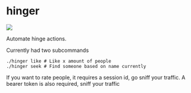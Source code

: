 # hinger

![](https://img.shields.io/badge/autism-included-brightgreen)

Automate hinge actions.

Currently had two subcommands
```
./hinger like # Like x amount of people
./hinger seek # Find someone based on name currently
```
If you want to rate people, it requires a session id, go sniff your traffic.
A bearer token is also required, sniff your traffic
